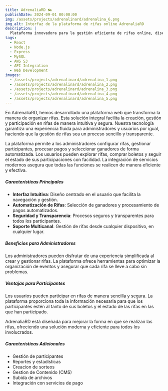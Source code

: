 ```yaml
---
title: AdrenaliaRD 🏍️
publishDate: 2024-09-01 00:00:00
img: /assets/projects/adrenalinard/adrenalina_6.png
img_alt: Interfaz de la plataforma de rifas online AdrenaliaRD
description: |
  Plataforma innovadora para la gestión eficiente de rifas online, diseñada para simplificar la organización de eventos y la participación de usuarios.
tags:
  - React
  - Node.js
  - Express
  - MySQL
  - AWS S3
  - API Integration
  - Web Development
images:
  - /assets/projects/adrenalinard/adrenalina_1.png
  - /assets/projects/adrenalinard/adrenalina_2.png
  - /assets/projects/adrenalinard/adrenalina_3.png
  - /assets/projects/adrenalinard/adrenalina_4.png
  - /assets/projects/adrenalinard/adrenalina_5.png
---
```


<!-- > La innovación distingue a un líder de un seguidor. -->

En AdrenaliaRD, hemos desarrollado una plataforma web que transforma la manera de organizar rifas. Esta solución integral facilita la creación, gestión y participación en rifas de manera intuitiva y segura. Nuestra tecnología garantiza una experiencia fluida para administradores y usuarios por igual, haciendo que la gestión de rifas sea un proceso sencillo y transparente.

La plataforma permite a los administradores configurar rifas, gestionar participantes, procesar pagos y seleccionar ganadores de forma automatizada. Los usuarios pueden explorar rifas, comprar boletos y seguir el estado de sus participaciones con facilidad. La integración de servicios modernos asegura que todas las funciones se realicen de manera eficiente y efectiva.

##### Características Principales

- **Interfaz Intuitiva**: Diseño centrado en el usuario que facilita la navegación y gestión.
- **Automatización de Rifas**: Selección de ganadores y procesamiento de pagos automatizados.
- **Seguridad y Transparencia**: Procesos seguros y transparentes para todos los participantes.
- **Soporte Multicanal**: Gestión de rifas desde cualquier dispositivo, en cualquier lugar.

##### Beneficios para Administradores

Los administradores pueden disfrutar de una experiencia simplificada al crear y gestionar rifas. La plataforma ofrece herramientas para optimizar la organización de eventos y asegurar que cada rifa se lleve a cabo sin problemas.

##### Ventajas para Participantes

Los usuarios pueden participar en rifas de manera sencilla y segura. La plataforma proporciona toda la información necesaria para que los participantes estén al tanto de sus boletos y el estado de las rifas en las que han participado.

AdrenaliaRD está diseñada para mejorar la forma en que se realizan las rifas, ofreciendo una solución moderna y eficiente para todos los involucrados.

##### Características Adicionales

- Gestión de participantes
- Reportes y estadísticas
- Creacion de sorteos
- Gestion de Contenido (CMS)
- Subida de archivos
- Integración con servicios de pago
